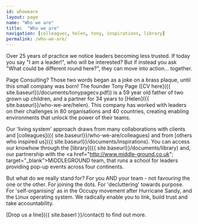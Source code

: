 ```yaml
---
id: whoweare
layout: page
name: "Who we are"
title:  "Who we are"
navigation: [colleagues, helen, tony, inspirations, library]
permalink: /who-we-are/
---
```


Over 25 years of practice we notice leaders becoming less trusted. If today you say "I am a leader!", who will be interested? But if instead you ask "What could be different round here?", they can move into action... together. 

Page Consulting? Those two words began as a joke on a brass plaque, until this small company was born! The founder Tony Page ([CV here]({{ site.baseurl}}/documents/tonypagecv.pdf)) is a 59 year old father of two grown up children, and a partner for 34 years to [Helen]({{ site.baseurl}}/who-we-are/helen). This company has worked with leaders on their challenges in 80 organisations and 40 countries, creating enabling environments that unlock the power of their teams.

Our 'living system' approach draws from many collaborations with clients and [colleagues]({{ site.baseurl}}/who-we-are/colleagues) and from [others who inspired us]({{ site.baseurl}}/documents/inspirations). You can access our knowhow through the [library]({{ site.baseurl}}/documents/library) and, our partnership with the <a href="http://www.middle-ground.co.uk"; target="_blank">MiDDLEGROUND</a> team, that runs a school for leaders providing pop-up events across four continents. 

But what do we really stand for? For you AND your team - not favouring the one or the other. For joining the dots. For 'decluttering' towards purpose. For 'self-organising' as in the Occupy movement after Hurricane Sandy, and the Linux operating system. We radically enable you to link, build trust and take accountability. 

[Drop us a line]({{ site.baserl }}/contact) to find out more. 


